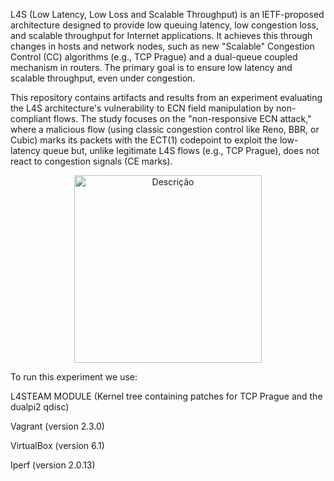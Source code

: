 L4S (Low Latency, Low Loss and Scalable Throughput) is an IETF-proposed architecture designed to provide low queuing latency, low congestion loss, and scalable throughput for Internet applications. It achieves this through changes in hosts and network nodes, such as new "Scalable" Congestion Control (CC) algorithms (e.g., TCP Prague) and a dual-queue coupled mechanism in routers. The primary goal is to ensure low latency and scalable throughput, even under congestion.

This repository contains artifacts and results from an experiment evaluating the L4S architecture's vulnerability to ECN field manipulation by non-compliant flows. The study focuses on the "non-responsive ECN attack," where a malicious flow (using classic congestion control like Reno, BBR, or Cubic) marks its packets with the ECT(1) codepoint to exploit the low-latency queue but, unlike legitimate L4S flows (e.g., TCP Prague), does not react to congestion signals (CE marks).


<div align="center">
  <img src="/Image/topology.vsg" alt="Descrição" width="300">
</div>

To run this experiment we use:

L4STEAM MODULE (Kernel tree containing patches for TCP Prague and the dualpi2 qdisc)

Vagrant (version 2.3.0)

VirtualBox (version 6.1)

Iperf (version 2.0.13)

